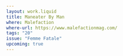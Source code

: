 ```yaml
---
layout: work.liquid
title: Maneater By Man
where: Malefaction
where-url: https://www.malefactionmag.com/
tags: "20"
issue: "Femme Fatale"
upcoming: true
---
```

